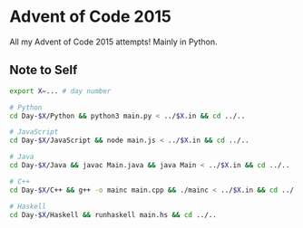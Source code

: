 # Advent of Code 2015

All my Advent of Code 2015 attempts! Mainly in Python.

## Note to Self
```sh
export X=... # day number

# Python
cd Day-$X/Python && python3 main.py < ../$X.in && cd ../..

# JavaScript
cd Day-$X/JavaScript && node main.js < ../$X.in && cd ../..

# Java
cd Day-$X/Java && javac Main.java && java Main < ../$X.in && cd ../..

# C++
cd Day-$X/C++ && g++ -o mainc main.cpp && ./mainc < ../$X.in && cd ../..

# Haskell
cd Day-$X/Haskell && runhaskell main.hs && cd ../..
```